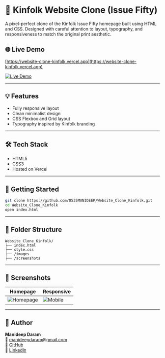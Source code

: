 # 🎨 Kinfolk Website Clone (Issue Fifty)

A pixel-perfect clone of the Kinfolk Issue Fifty homepage built using HTML and CSS. Designed with careful attention to layout, typography, and responsiveness to match the original print aesthetic.

## 🌐 Live Demo  
[https://website-clone-kinfolk.vercel.app](https://website-clone-kinfolk.vercel.app)

[![Live Demo](https://img.shields.io/badge/LIVE-DEMO-green)](https://website-clone-kinfolk.vercel.app)

---

## 💡 Features
- Fully responsive layout
- Clean minimalist design
- CSS Flexbox and Grid layout
- Typography inspired by Kinfolk branding

---

## 🛠️ Tech Stack
- HTML5
- CSS3
- Hosted on Vercel

---

## 🚀 Getting Started

```bash
git clone https://github.com/0535MANIDEEP/Website_Clone_Kinfolk.git
cd Website_Clone_Kinfolk
open index.html
```

---

## 📁 Folder Structure

```
Website_Clone_Kinfolk/
├── index.html
├── style.css
├── /images
├── /screenshots
```

---

## 📸 Screenshots

| Homepage | Responsive |
|----------|------------|
| ![Homepage](./screenshots/home.png) | ![Mobile](./screenshots/responsive.png) |

---

## 👤 Author

**Manideep Daram**  
📧 manideepdaram@gmail.com  
🔗 [GitHub](https://github.com/0535MANIDEEP)  
🔗 [LinkedIn](https://linkedin.com/in/manideep-daram)
